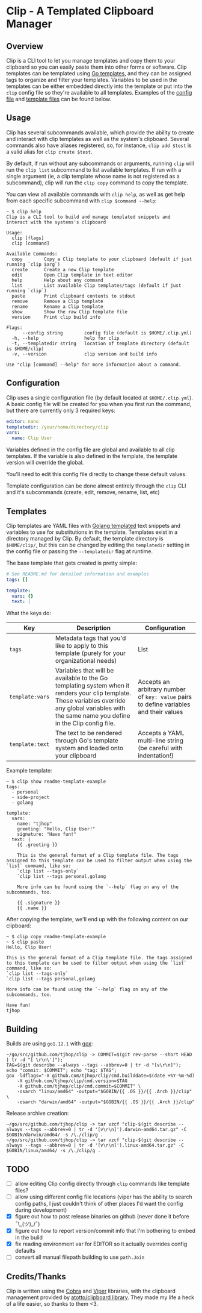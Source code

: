 # Clip - A Templated Clipboard Manager

## Overview
Clip is a CLI tool to let you manage templates and copy them to your clipboard so you can easily paste them into other forms or software. Clip templates can be templated using [Go templates](https://golang.org/pkg/text/template/), and they can be assigned tags to organize and filter your templates. Variables to be used in the templates can be either embedded directly into the template or put into the `clip` config file so they're available to all templates. Examples of the [config file](#Configuration) and [template files](#Templates) can be found below.

## Usage
Clip has several subcommands available, which provide the ability to create and interact with clip templates as well as the system's clipboard. Several commands also have aliases registered, so, for instance, `clip add $test` is a valid alias for `clip create $test`.

By default, if run without any subcommands or arguments, running `clip` will run the `clip list` subcommand to list available templates. If run with a single argument (ie, a clip template whose name is not registered as a subcommand), clip will run the `clip copy` command to copy the template.

You can view all available commands with `clip help`, as well as get help from each specific subcommand with `clip $command --help`:
```shell
~ $ clip help
Clip is a CLI tool to build and manage templated snippets and
interact with the systems's clipboard

Usage:
  clip [flags]
  clip [command]

Available Commands:
  copy        Copy a Clip template to your clipboard (default if just running `clip $arg`)
  create      Create a new Clip template
  edit        Open Clip template in text editor
  help        Help about any command
  list        List available Clip templates/tags (default if just running `clip`)
  paste       Print clipboard contents to stdout
  remove      Remove a Clip template
  rename      Rename a Clip template
  show        Show the raw Clip template file
  version     Print clip build info

Flags:
      --config string        config file (default is $HOME/.clip.yml)
  -h, --help                 help for clip
  -t, --templatedir string   location of template directory (default is $HOME/clip)
  -v, --version              clip version and build info

Use "clip [command] --help" for more information about a command.
```

## Configuration
Clip uses a single configuration file (by default located at `$HOME/.clip.yml`). A basic config file will be created for you when you first run the command, but there are currently only 3 required keys:
```yml
editor: nano
templatedir: /your/home/directory/clip
vars:
  name: Clip User
```
Variables defined in the config file are global and available to all clip templates. If the variable is also defined in the template, the template version will override the global.

You'll need to edit this config file directly to change these default values.

Template configuration can be done almost entirely through the `clip` CLI and it's subcommands (create, edit, remove, rename, list, etc)

## Templates
Clip templates are YAML files with [Golang templated](https://golang.org/pkg/text/template/) text snippets and variables to use for substitutions in the template. Templates exist in a directory managed by Clip. By default, the template directory is `$HOME/clip/`, but this can be changed by editing the `templatedir` setting in the config file or passing the `--templatedir` flag at runtime.

The base template that gets created is pretty simple:
```yml
# See README.md for detailed information and examples
tags: []

template:
  vars: {}
  text: |
```
What the keys do:

| Key | Description | Configuration |
| --- | ----------- | ------------- |
| `tags` | Metadata tags that you'd like to apply to this template (purely for your organizational needs) | List |
| `template:vars` | Variables that will be available to the Go templating system when it renders your clip template. These variables override any global variables with the same name you define in the Clip config file. | Accepts an arbitrary number of `key: value` pairs to define variables and their values |
| `template:text` | The text to be rendered through Go's template system and loaded onto your clipboard | Accepts a YAML multi-line string (be careful with indentation!) |

Example template:
```
~ $ clip show readme-template-example
tags:
  - personal
  - side-project
  - golang

template:
  vars:
    name: "tjhop"
    greeting: "Hello, Clip User!"
    signature: "Have fun!"
  text: |
    {{ .greeting }}

    This is the general format of a Clip template file. The tags assigned to this template can be used to filter output when using the `list` command, like so:
    `clip list --tags-only`
    `clip list --tags personal,golang

    More info can be found using the `--help` flag on any of the subcommands, too.

    {{ .signature }}
    {{ .name }}
```

After copying the template, we'll end up with the following content on our clipboard:
```
~ $ clip copy readme-template-example
~ $ clip paste
Hello, Clip User!

This is the general format of a Clip template file. The tags assigned to this template can be used to filter output when using the `list` command, like so:
`clip list --tags-only`
`clip list --tags personal,golang

More info can be found using the `--help` flag on any of the subcommands, too.

Have fun!
tjhop
```

## Building
Builds are using `go1.12.1` with [gox](https://github.com/mitchellh/gox):

```
~/go/src/github.com/tjhop/clip -> COMMIT=$(git rev-parse --short HEAD | tr -d "[ \r\n\']");
TAG=$(git describe --always --tags --abbrev=0 | tr -d "[v\r\n]");
echo "commit: $COMMIT"; echo "tag: $TAG";
gox -ldflags="-X github.com/tjhop/clip/cmd.builddate=$(date +%Y-%m-%d)
    -X github.com/tjhop/clip/cmd.version=$TAG
    -X github.com/tjhop/clip/cmd.commit=$COMMIT" \
    -osarch "linux/amd64" -output="$GOBIN/{{ .OS }}/{{ .Arch }}/clip" \
    -osarch "darwin/amd64" -output="$GOBIN/{{ .OS }}/{{ .Arch }}/clip"
```

Release archive creation:
```
~/go/src/github.com/tjhop/clip -> tar vzcf "clip-$(git describe --always --tags --abbrev=0 | tr -d '[v\r\n]').darwin-amd64.tar.gz" -C $GOBIN/darwin/amd64/ -s /\./clip/g .
~/go/src/github.com/tjhop/clip -> tar vzcf "clip-$(git describe --always --tags --abbrev=0 | tr -d '[v\r\n]').linux-amd64.tar.gz" -C $GOBIN/linux/amd64/ -s /\./clip/g .
```

## TODO
- [ ] allow editing Clip config directly through `clip` commands like template files?
- [ ] allow using different config file locations (viper has the ability to search config paths, I just couldn't think of other places I'd want the config during development)
- [X] figure out how to post release binaries on github (never done it before ¯\\\_(ツ)_/¯)
- [X] figure out how to report version/commit info that I'm bothering to embed in the build
- [X] fix reading environment var for EDITOR so it actually overrides config defaults
- [ ] convert all manual filepath building to use `path.Join`

## Credits/Thanks
Clip is written using the [Cobra](https://github.com/spf13/cobra) and [Viper](https://github.com/spf13/viper) libraries, with the clipboard management provided by [atotto/clipboard library](https://github.com/atotto/clipboard). They made my life a heck of a life easier, so thanks to them <3.
